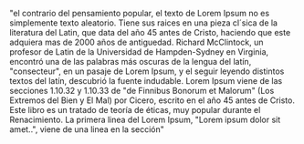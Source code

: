 "el contrario del pensamiento popular, el texto de Lorem Ipsum no es simplemente texto aleatorio. Tiene sus raices en una
pieza cl´sica de la literatura del Latin, que data del año 45 antes de Cristo, haciendo que este adquiera mas de 2000 años
de antiguedad. Richard McClintock, un profesor de Latin de la Universidad de Hampden-Sydney en Virginia, encontró una de
las palabras más oscuras de la lengua del latín, "consecteur", en un pasaje de Lorem Ipsum, y el seguir leyendo distintos
textos del latín, descubrió la fuente indudable. Lorem Ipsum viene de las secciones 1.10.32 y 1.10.33 de "de Finnibus Bonorum
et Malorum" (Los Extremos del Bien y El Mal) por Cicero, escrito en el año 45 antes de Cristo. Este libro es un tratado
de teoría de éticas, muy popular durante el Renacimiento. La primera linea del Lorem Ipsum, "Lorem ipsum dolor sit
amet..", viene de una linea en la sección"